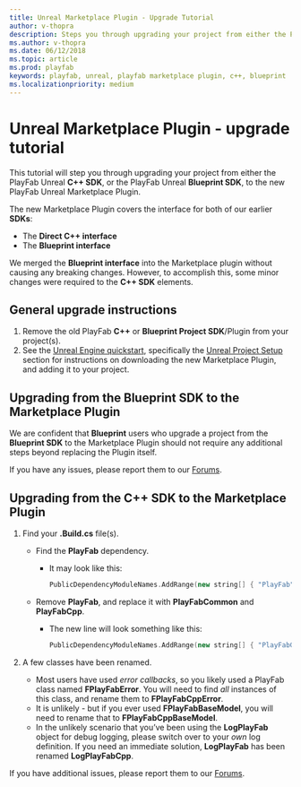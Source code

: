 ```yaml
---
title: Unreal Marketplace Plugin - Upgrade Tutorial
author: v-thopra
description: Steps you through upgrading your project from either the PlayFab Unreal C++ SDK or the PlayFab Unreal Blueprint SDK, to the new PlayFab Unreal Marketplace Plugin.
ms.author: v-thopra
ms.date: 06/12/2018
ms.topic: article
ms.prod: playfab
keywords: playfab, unreal, playfab marketplace plugin, c++, blueprint
ms.localizationpriority: medium
---
```


# Unreal Marketplace Plugin - upgrade tutorial

This tutorial will step you through upgrading your project from either the PlayFab Unreal **C++ SDK**, or the PlayFab Unreal **Blueprint SDK**, to the new PlayFab Unreal Marketplace Plugin.

The new Marketplace Plugin covers the interface for both of our earlier **SDKs**:

- The **Direct C++ interface**
- The **Blueprint interface**

We merged the **Blueprint interface** into the Marketplace plugin without causing any breaking changes. However, to accomplish this, some minor changes were required to the **C++ SDK** elements.

## General upgrade instructions

1. Remove the old PlayFab **C++** or **Blueprint Project SDK**/Plugin from your project(s).
2. See the [Unreal Engine quickstart](quickstart.md), specifically the [Unreal Project Setup](quickstart.md#unreal-project-setup) section for instructions on downloading the new Marketplace Plugin, and adding it to your project.

## Upgrading from the Blueprint SDK to the Marketplace Plugin

We are confident that **Blueprint** users who upgrade a project from the **Blueprint SDK** to the Marketplace Plugin should not require any additional steps beyond replacing the Plugin itself.

If you have any issues, please report them to our [Forums](https://community.playfab.com/index.html).

## Upgrading from the C++ SDK to the Marketplace Plugin
  
1. Find your **.Build.cs** file(s).
    - Find the **PlayFab** dependency.
      - It may look like this:
  
        ```cpp
        PublicDependencyModuleNames.AddRange(new string[] { "PlayFab" });
        ```
    - Remove **PlayFab**, and replace it with **PlayFabCommon** and **PlayFabCpp**.
      - The new line will look something like this:
  
        ```cpp
        PublicDependencyModuleNames.AddRange(new string[] { "PlayFabCommon", "PlayFabCpp" });
        ```
  
2. A few classes have been renamed.
    - Most users have used *error callbacks*, so you likely used a PlayFab class named **FPlayFabError**. You will need to find *all* instances of this class, and rename them to **FPlayFabCppError**.
    - It is unlikely - but if you ever used **FPlayFabBaseModel**, you will need to rename that to **FPlayFabCppBaseModel**.
    - In the unlikely scenario that you’ve been using the **LogPlayFab** object for debug logging, please switch over to your *own* log definition. If you need an immediate solution, **LogPlayFab** has been renamed **LogPlayFabCpp**.

If you have additional issues, please report them to our [Forums](https://community.playfab.com/index.html).
